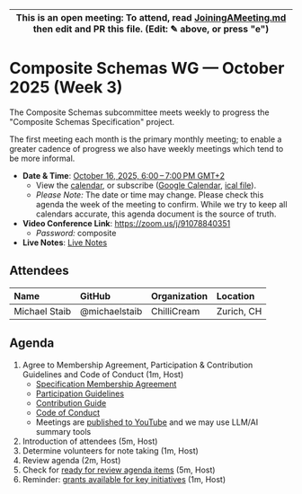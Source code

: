 <!--

# How to join (copied directly from /JoiningAMeeting.md)

Hello! You're welcome to join our subcommittee meeting and add to the agenda by
following these three steps:

1.  Add your name to the list of attendees (in alphabetical order).

    - To respect meeting size, attendees should be relevant to the agenda. That
      means we expect most who join the meeting to participate in discussion. If
      you'd rather just watch, check out our YouTube[1].

    - Please include the organization (or project) you represent, and the
      location (including country code[2]) you expect to be located in during
      the meeting.

    - If you're willing to help take notes, add "✏️" after your name (eg. Ada
      Lovelace ✏). This is hugely helpful!

2.  If relevant, add your topic to the agenda (sorted by expected time).

    - Every agenda item has four parts: 1) the topic, 2) an expected time
      constraint, 3) who's leading the discussion, and 4) a list of any relevant
      links (RFC docs, issues, PRs, presentations, etc). Follow the format of
      existing agenda items.

    - Know what you want to get out of the agenda topic - what feedback do you
      need? What questions do you need answered? Are you looking for consensus
      or just directional feedback?

    - If your topic is a new proposal it's likely an "RFC 0"[3]. The barrier of
      entry for documenting new proposals is intentionally low, writing a few
      sentences about the problem you're trying to solve and the rough shape of
      your proposed solution is normally sufficient.

      You can create a link for this:

      - As an issue against this repo.
      - As a GitHub discussion in this repo.
      - As an RFC document into the rfcs/ folder of this repo.

3.  Review our guidelines and agree to our Spec Membership & CLA.

    - Review and understand our Spec Membership Agreement, Participation &
      Contribution Guidelines, and Code of Conduct. You'll find links to these
      in the first agenda item of every meeting.

    - If this is your first time, our bot will comment on your Pull Request with
      a link to our Spec Membership & CLA. Please follow along and agree before
      your PR is merged.

      Your organization may sign this for all of its members. To set this up,
      please ask operations@graphql.org.

PLEASE TAKE NOTE:

- By joining this meeting you must agree to the Specification Membership
  Agreement and Code of Conduct.

- Meetings are recorded and made available on YouTube[1], by joining you consent
  to being recorded.

[1] Youtube: https://www.youtube.com/channel/UCERcwLeheOXp_u61jEXxHMA [2]
Country codes:
https://en.wikipedia.org/wiki/List_of_ISO_3166_country_codes#Current_ISO_3166_country_codes
[3] RFC stages:
https://github.com/graphql/graphql-spec/blob/main/CONTRIBUTING.md#rfc-contribution-stages


-->

| This is an open meeting: To attend, read [JoiningAMeeting.md][] then edit and PR this file. (Edit: ✎ above, or press "e") |
| ---------------------------------------------------------------------------------------- |

# Composite Schemas WG — October 2025 (Week 3)

The Composite Schemas subcommittee meets weekly to progress the "Composite
Schemas Specification" project.

The first meeting each month is the primary monthly meeting; to enable a greater
cadence of progress we also have weekly meetings which tend to be more informal.

- **Date & Time**: [October 16, 2025, 6:00 – 7:00 PM GMT+2](https://www.timeanddate.com/worldclock/converter.html?iso=20251016T160000&p1=3775&p2=110&p3=24&p4=37&p5=188&p6=496&p7=676&p8=438&p9=268&p10=234&p11=78&p12=604)
  - View the [calendar][], or subscribe ([Google Calendar][], [ical file][]).
  - _Please Note:_ The date or time may change. Please check this agenda the
    week of the meeting to confirm. While we try to keep all calendars accurate,
    this agenda document is the source of truth.
- **Video Conference Link**: https://zoom.us/j/91078840351
  - _Password:_ composite
- **Live Notes**: [Live Notes][]

[calendar]: https://calendar.google.com/calendar/embed?src=linuxfoundation.org_ik79t9uuj2p32i3r203dgv5mo8%40group.calendar.google.com
[google calendar]: https://calendar.google.com/calendar?cid=bGludXhmb3VuZGF0aW9uLm9yZ19pazc5dDl1dWoycDMyaTNyMjAzZGd2NW1vOEBncm91cC5jYWxlbmRhci5nb29nbGUuY29t
[ical file]: https://calendar.google.com/calendar/ical/linuxfoundation.org_ik79t9uuj2p32i3r203dgv5mo8%40group.calendar.google.com/public/basic.ics
[JoiningAMeeting.md]: https://github.com/graphql/composite-schemas-wg/blob/main/JoiningAMeeting.md
[live notes]: https://docs.google.com/document/d/1hJO6U7daYvcNcQ3FBKnh3v4R256ers6M8IGyqRpY_kE/edit?usp=sharing

## Attendees

<!-- prettier-ignore -->
| Name             | GitHub        | Organization       | Location              |
| :--------------- | :------------ | :----------------- | :-------------------- |
| Michael Staib    | @michaelstaib | ChilliCream        | Zurich, CH            |


## Agenda

1. Agree to Membership Agreement, Participation & Contribution Guidelines and Code of Conduct (1m, Host)
   - [Specification Membership Agreement](https://github.com/graphql/foundation)
   - [Participation Guidelines](https://github.com/graphql/graphql-wg#participation-guidelines)
   - [Contribution Guide](https://github.com/graphql/graphql-spec/blob/main/CONTRIBUTING.md)
   - [Code of Conduct](https://github.com/graphql/foundation/blob/master/CODE-OF-CONDUCT.md)
   - Meetings are [published to YouTube](https://www.youtube.com/@GraphQLFoundation/videos) and we may use LLM/AI summary tools
1. Introduction of attendees (5m, Host)
1. Determine volunteers for note taking (1m, Host)
1. Review agenda (2m, Host)
1. Check for [ready for review agenda items](https://github.com/graphql/composite-schemas-wg/issues?q=is%3Aissue+is%3Aopen+label%3A%22Ready+for+review+%F0%9F%99%8C%22+sort%3Aupdated-desc) (5m, Host)
1. Reminder: [grants available for key initiatives](https://graphql.org/community/foundation/community-grant/) (1m, Host)
